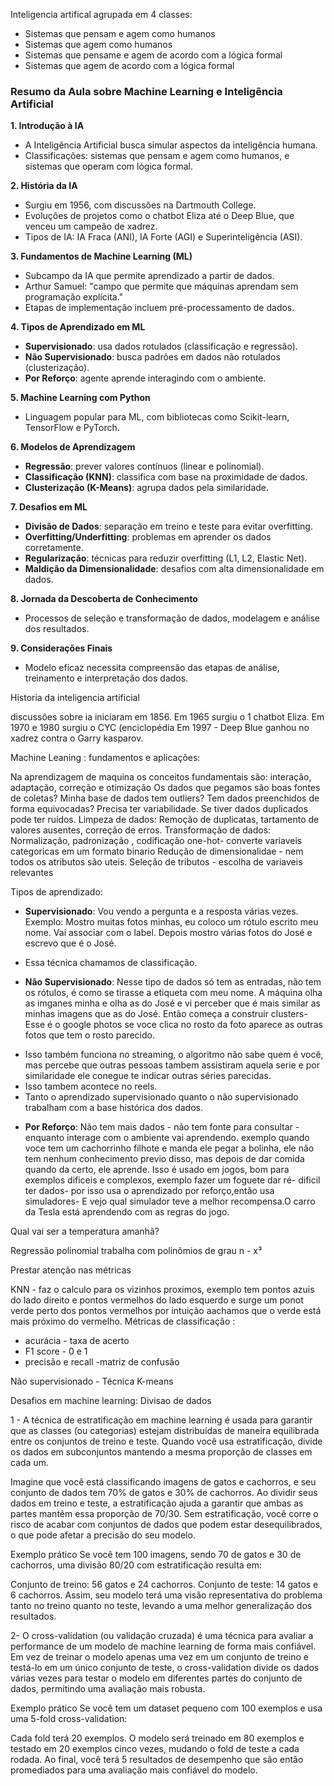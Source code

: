 Inteligencia artifical agrupada em 4 classes:
- Sistemas que pensam e agem como humanos
- Sistemas que agem como humanos
- Sistemas que pensame e agem de acordo com a lógica formal 
- Sistemas que agem de acordo com a lógica formal 


### Resumo da Aula sobre Machine Learning e Inteligência Artificial

**1. Introdução à IA**
- A Inteligência Artificial busca simular aspectos da inteligência humana.
- Classificações: sistemas que pensam e agem como humanos, e sistemas que operam com lógica formal.

**2. História da IA**
- Surgiu em 1956, com discussões na Dartmouth College.
- Evoluções de projetos como o chatbot Eliza até o Deep Blue, que venceu um campeão de xadrez.
- Tipos de IA: IA Fraca (ANI), IA Forte (AGI) e Superinteligência (ASI).

**3. Fundamentos de Machine Learning (ML)**
- Subcampo da IA que permite aprendizado a partir de dados.
- Arthur Samuel: &quot;campo que permite que máquinas aprendam sem programação explícita.&quot;
- Etapas de implementação incluem pré-processamento de dados.

**4. Tipos de Aprendizado em ML**
- **Supervisionado**: usa dados rotulados (classificação e regressão).
- **Não Supervisionado**: busca padrões em dados não rotulados (clusterização).
- **Por Reforço**: agente aprende interagindo com o ambiente.

**5. Machine Learning com Python**
- Linguagem popular para ML, com bibliotecas como Scikit-learn, TensorFlow e PyTorch.

**6. Modelos de Aprendizagem**
- **Regressão**: prever valores contínuos (linear e polinomial).
- **Classificação (KNN)**: classifica com base na proximidade de dados.
- **Clusterização (K-Means)**: agrupa dados pela similaridade.

**7. Desafios em ML**
- **Divisão de Dados**: separação em treino e teste para evitar overfitting.
- **Overfitting/Underfitting**: problemas em aprender os dados corretamente.
- **Regularização**: técnicas para reduzir overfitting (L1, L2, Elastic Net).
- **Maldição da Dimensionalidade**: desafios com alta dimensionalidade em dados.

**8. Jornada da Descoberta de Conhecimento**
- Processos de seleção e transformação de dados, modelagem e análise dos resultados.

**9. Considerações Finais**
- Modelo eficaz necessita compreensão das etapas de análise, treinamento e interpretação dos dados.

Historia da inteligencia artificial

discussões sobre ia iniciaram em 1856. Em 1965 surgiu o 1 chatbot Eliza. Em 1970 e 1980 surgiu o CYC (enciclopédia
Em 1997 - Deep Blue ganhou no xadrez contra o Garry kasparov.

Machine Leaning : fundamentos e aplicações:

Na aprendizagem de maquina os conceitos fundamentais são: interação, adaptação, correção e otimização
Os dados que pegamos são boas fontes de coletas? Minha base de dados tem outliers? Tem dados preenchidos de forma equivocadas?
Precisa ter variabilidade. Se tiver dados duplicados pode ter ruídos.
Limpeza de dados: Remoção de duplicatas, tartamento de valores ausentes,  correção de erros.
Transformação de dados:
Normalização, padronização , codificação one-hot- converte variaveis categoricas em um formato binario
Redução de dimensionalidae - nem todos os atributos são uteis.
Seleção de tributos - escolha de variaveis relevantes

Tipos de aprendizado:

- **Supervisionado**: Vou vendo a pergunta e a resposta várias vezes. Exemplo: Mostro muitas fotos minhas, eu coloco um rótulo escrito meu nome. Vai associar com o label. Depois mostro várias fotos do José e escrevo que é o José.
* Essa técnica chamamos de classificação.
- **Não Supervisionado**: Nesse tipo de dados só tem as entradas, não tem os rótulos, é como se tirasse a etiqueta com meu nome. A máquina olha as imganes minha e olha as do José e vi perceber que é mais similar as minhas imagens que as do José. Então começa a construir clusters- Esse é o google photos se voce clica no rosto da foto aparece as outras fotos que tem o rosto parecido. 
* Isso também funciona no streaming, o algoritmo não sabe quem é você, mas percebe que outras pessoas tambem assistiram aquela serie e por similaridade ele conegue te indicar outras séries parecidas.
* Isso tambem acontece no reels.
* Tanto o aprendizado supervisionado quanto o não supervisionado trabalham com a base histórica dos dados.
- **Por Reforço**: Não tem mais dados - não tem fonte para consultar - enquanto interage com o ambiente vai aprendendo. exemplo quando voce tem um cachorrinho filhote e manda ele pegar a bolinha, ele não tem nenhum conhecimento previo disso, mas depois de dar comida quando da certo, ele aprende.
Isso é usado em jogos, bom para exemplos dificeis e complexos, exemplo fazer um foguete dar ré- dificil ter dados- por isso usa o aprendizado por reforço,então usa simuladores- E vejo qual simulador teve a melhor recompensa.O carro da  Tesla está aprendendo com as regras do jogo.

Qual vai ser a temperatura amanhã?

Regressão polinomial trabalha com polinômios de grau n - x³

Prestar atenção nas métricas

KNN - faz o calculo para os vizinhos proximos, exemplo tem pontos azuis do lado direito e pontos vermelhos do lado esquerdo e surge um ponot verde perto dos pontos vermelhos por intuição aachamos que o verde está mais próximo do vermelho. 
Métricas de classificação :
 - acurácia - taxa de acerto
 - F1 score - 0 e 1 
 - precisão e recall
 -matriz de confusão


Não supervisionado - Técnica K-means

Desafios em machine learning: Divisao de dados

1 - A técnica de estratificação em machine learning é usada para garantir que as classes (ou categorias) estejam distribuídas de maneira equilibrada entre os conjuntos de treino e teste. Quando você usa estratificação, divide os dados em subconjuntos mantendo a mesma proporção de classes em cada um.

Imagine que você está classificando imagens de gatos e cachorros, e seu conjunto de dados tem 70% de gatos e 30% de cachorros. Ao dividir seus dados em treino e teste, a estratificação ajuda a garantir que ambas as partes mantêm essa proporção de 70/30. Sem estratificação, você corre o risco de acabar com conjuntos de dados que podem estar desequilibrados, o que pode afetar a precisão do seu modelo.

Exemplo prático
Se você tem 100 imagens, sendo 70 de gatos e 30 de cachorros, uma divisão 80/20 com estratificação resulta em:

Conjunto de treino: 56 gatos e 24 cachorros.
Conjunto de teste: 14 gatos e 6 cachorros.
Assim, seu modelo terá uma visão representativa do problema tanto no treino quanto no teste, levando a uma melhor generalização dos resultados.

2- O cross-validation (ou validação cruzada) é uma técnica para avaliar a performance de um modelo de machine learning de forma mais confiável. Em vez de treinar o modelo apenas uma vez em um conjunto de treino e testá-lo em um único conjunto de teste, o cross-validation divide os dados várias vezes para testar o modelo em diferentes partes do conjunto de dados, permitindo uma avaliação mais robusta.

Exemplo prático
Se você tem um dataset pequeno com 100 exemplos e usa uma 5-fold cross-validation:

Cada fold terá 20 exemplos.
O modelo será treinado em 80 exemplos e testado em 20 exemplos cinco vezes, mudando o fold de teste a cada rodada.
Ao final, você terá 5 resultados de desempenho que são então promediados para uma avaliação mais confiável do modelo.